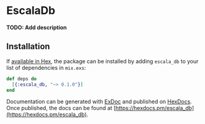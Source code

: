 # EscalaDb

**TODO: Add description**

## Installation

If [available in Hex](https://hex.pm/docs/publish), the package can be installed
by adding `escala_db` to your list of dependencies in `mix.exs`:

```elixir
def deps do
  [{:escala_db, "~> 0.1.0"}]
end
```

Documentation can be generated with [ExDoc](https://github.com/elixir-lang/ex_doc)
and published on [HexDocs](https://hexdocs.pm). Once published, the docs can
be found at [https://hexdocs.pm/escala_db](https://hexdocs.pm/escala_db).

